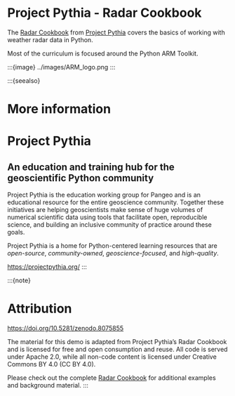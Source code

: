 # Project Pythia - Radar Cookbook

The [Radar Cookbook](https://projectpythia.org/radar-cookbook) from [Project Pythia](https://projectpythia.org/) 
 covers the basics of working with weather radar data in Python.

Most of the curriculum is focused around the Python ARM Toolkit.

:::{image} ../images/ARM_logo.png
:::

:::{seealso}
# More information

# Project Pythia

## An education and training hub for the geoscientific Python community

Project Pythia is the education working group for Pangeo and is an educational resource for the entire geoscience community. Together these initiatives are helping geoscientists make sense of huge volumes of numerical scientific data using tools that facilitate open, reproducible science, and building an inclusive community of practice around these goals.

Project Pythia is a home for Python-centered learning resources that are _open-source_, _community-owned_, _geoscience-focused_, and _high-quality_.

https://projectpythia.org/
:::


:::{note}
# Attribution

https://doi.org/10.5281/zenodo.8075855

The material for this demo is adapted from Project Pythia’s Radar Cookbook and is licensed for free and open consumption and reuse. All code is served under Apache 2.0, while all non-code content is licensed under Creative Commons BY 4.0 (CC BY 4.0). 

Please check out the complete [Radar Cookbook](https://projectpythia.org/radar-cookbook) for additional examples and background material. 
:::
